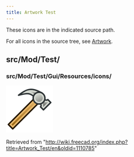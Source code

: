 ```yaml
---
title: Artwork Test
---
```


These icons are in the indicated source path.

For all icons in the source tree, see [Artwork](/Artwork "Artwork").

## src/Mod/Test/

### src/Mod/Test/Gui/Resources/icons/

![](/src/assets/images/TestWorkbench.svg)

Retrieved from "<http://wiki.freecad.org/index.php?title=Artwork_Test/en&oldid=1110785>"
